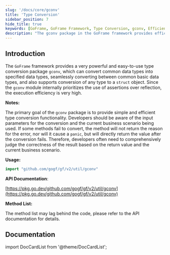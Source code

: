 ```yaml
---
slug: '/docs/core/gconv'
title: 'Type Conversion'
sidebar_position: 7
hide_title: true
keywords: [GoFrame, GoFrame Framework, Type Conversion, gconv, Efficient Conversion, Struct Conversion, Data Types, Programming Efficiency, API Documentation, Seamless Conversion]
description: "The gconv package in the GoFrame framework provides efficient type conversion functionality, supporting conversion from common data types to specified types, and can convert any type to a struct object. gconv extensively uses assertion, effectively enhancing program performance, making it an ideal choice for developers to achieve type conversion."
---
```


## Introduction

The `GoFrame` framework provides a very powerful and easy-to-use type conversion package `gconv`, which can convert common data types into specified data types, seamlessly converting between common basic data types, and also supports conversion of any type to a `struct` object. Since the `gconv` module internally prioritizes the use of assertions over reflection, the execution efficiency is very high.

**Notes:**

The primary goal of the `gconv` package is to provide simple and efficient type conversion functionality. Developers should be aware of the input parameters for the conversion and the current business scenario being used. If some methods fail to convert, the method will not return the reason for the error, nor will it cause a `panic`, but will directly return the value after the conversion fails. Therefore, developers often need to comprehensively judge the correctness of the result based on the return value and the current business scenario.

**Usage:**

```go
import "github.com/gogf/gf/v2/util/gconv"
```

**API Documentation**:

[https://pkg.go.dev/github.com/gogf/gf/v2/util/gconv](https://pkg.go.dev/github.com/gogf/gf/v2/util/gconv)

**Method List:**

The method list may lag behind the code, please refer to the API documentation for details.

## Documentation
import DocCardList from '@theme/DocCardList';

<DocCardList />